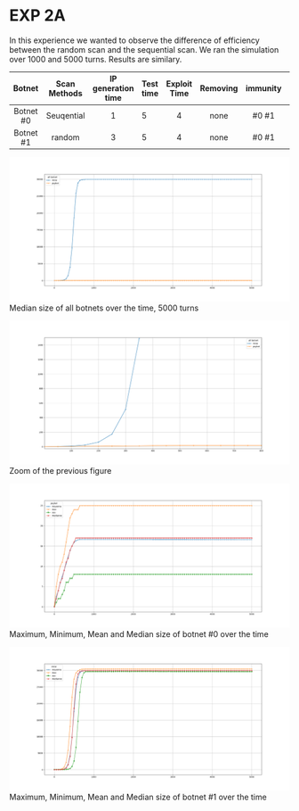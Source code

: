 # EXP 2A

In this experience we wanted to observe the difference of efficiency between the random scan and the sequential scan. We ran the simulation over 1000 and 5000 turns. Results are similary.  

| Botnet        | Scan Methods  | IP generation time  | Test time | Exploit Time | Removing | immunity         | start (t)|
|:-------------:|:-------------:|:-------------------:|:----------|:------------:|:--------:|:----------------:|:--------:|
| Botnet #0     | Seuqential    | 1                   | 5         |   4          | none     | #0 #1            |   0      | 
| Botnet #1     | random        | 3                   | 5         |   4          | none     | #0 #1            |  0       | 



![alt text](all_2a_5000t.png "all")
Median size of all botnets over the time, 5000 turns

![alt text](all_2a_5000t_zoom.png "all")
Zoom of the previous figure

![alt text](psybot_2a_5000t.png "Mirai1")
Maximum, Minimum, Mean and Median size of botnet #0 over the time

![alt text](Mirai_2a_5000t.png "Mirai0")
Maximum, Minimum, Mean and Median size of botnet #1 over the time


